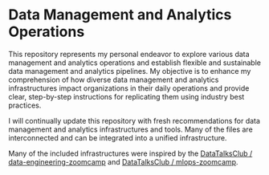 # Data Management and Analytics Operations

This repository represents my personal endeavor to explore various data management and analytics operations and establish flexible and sustainable data management and analytics pipelines. My objective is to enhance my comprehension of how diverse data management and analytics infrastructures impact organizations in their daily operations and provide clear, step-by-step instructions for replicating them using industry best practices.

I will continually update this repository with fresh recommendations for data management and analytics infrastructures and tools. Many of the files are interconnected and can be integrated into a unified infrastructure.

Many of the included infrastructures were inspired by the [DataTalksClub / data-engineering-zoomcamp](https://github.com/DataTalksClub/data-engineering-zoomcamp) and [DataTalksClub / mlops-zoomcamp](https://github.com/DataTalksClub/mlops-zoomcamp).


